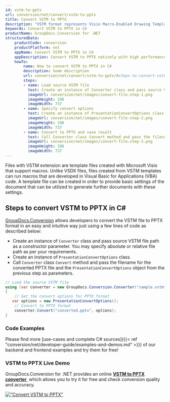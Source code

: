 ```yaml
---
id: vstm-to-pptx
url: conversion/net/convert/vstm-to-pptx
title: Convert VSTM to PPTX
description: "VSTM format represents Visio Macro-Enabled Drawing Template with .vstm extension. Learn how to convert VSTM to PPTX file programmatically in C# language using GroupDocs.Conversion for .NET library."
keywords: Convert VSTM to PPTX in C#
productName: GroupDocs.Conversion for .NET
structuredData:
    productCode: conversion
    productPlatform: net
    appName: Convert VSTM to PPTX in C#
    appDescription: Convert VSTM to PPTX natively with high performance using C# language and server side GroupDocs.Conversion for .NET APIs, without the use of any software like Microsoft or Open Office.
    howTo:
        name: How to convert VSTM to PPTX in C# 
        description: Some description
        url: conversion/net/convert/vstm-to-pptx/#steps-to-convert-vstm-to-pptx-in-c
        steps:
        - name: Load source VSTM file 
          text: Create an instance of Converter class and pass source VSTM file path as a constructor parameter. You may specify absolute or relative file path as per your requirements. 
          imageUrl: conversion/net/images/convert-file-step-1.png
          imageHeight: 196
          imageWidth: 737
        - name: Specify convert options 
          text: Create an instance of PresentationConvertOptions class.
          imageUrl: conversion/net/images/convert-file-step-2.png
          imageHeight: 196
          imageWidth: 737
        - name: Convert to PPTX and save result 
          text: Call Converter class Convert method and pass the filename for the converted HTML file and the PresentationConvertOptions object from the previous step as parameters.
          imageUrl: conversion/net/images/convert-file-step-3.png
          imageHeight: 196
          imageWidth: 737
---
```


Files with VSTM extension are template files created with Microsoft Visio that support macros. Unlike VSDX files, files created from VSTM templates can run macros that are developed in Visual Basic for Applications (VBA) code. A template file can be created in order to provide basic settings of the document that can be utilized to generate further documents with these settings.

## Steps to convert VSTM to PPTX in C#

[GroupDocs.Conversion](https://products.groupdocs.com/conversion/net) allows developers to convert the VSTM file to PPTX format in an easy and intuitive way just using a few lines of code as described below:

* Create an instance of `Converter` class and pass source VSTM file path as a constructor parameter. You may specify absolute or relative file path as per your requirements. 
* Create an instance of `PresentationConvertOptions` class.
* Call `Converter` class `Convert` method and pass the filename for the converted PPTX file and the `PresentationConvertOptions` object from the previous step as parameters.

```csharp
// Load the source VSTM file
using (var converter = new GroupDocs.Conversion.Converter("sample.vstm"))
{
    // Set the convert options for PPTX format
   var options = new PresentationConvertOptions();
    // Convert to PPTX format
    converter.Convert("converted.pptx", options);
}
```

### Code Examples

Please find more [use-cases and complete C# sources]({{< ref "conversion/net/developer-guide/examples-and-demos.md" >}}) of our backend and frontend examples and try them for free!

### VSTM to PPTX Live Demo

GroupDocs.Conversion for .NET provides an online [**VSTM to PPTX converter**](https://products.groupdocs.app/conversion/vstm-to-pptx), which allows you to try it for free and check conversion quality and accuracy.

[!["Convert VSTM to PPTX"](conversion/net/images/convert-to-pptx/convert-vstm-to-pptx.png)](https://products.groupdocs.app/conversion/vstm-to-pptx)
